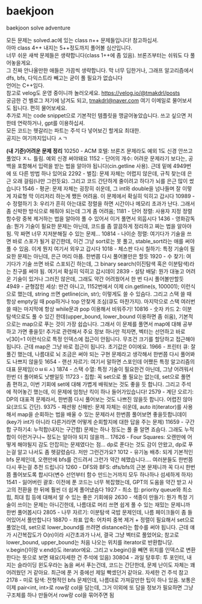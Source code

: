 # baekjoon

baekjoon solve adventure

모든 문제는 solved.ac에 있는 class n++ 문제들입니다! 참고하십셔.<br>
아마 class 4++ 내지는 5++정도까지 풀어볼 심산입니다.<br>
너무 쉬운 새싹 문제들은 생략합니다(class 1++에 좀 있음). 브론즈부터는 쉬워도 다 풀어놓을게요.<br>
그 진짜 안나올만한 애들은 가끔씩 생략합니다. 막 너무 딥한거나, 그래프 알고리즘에서 dfs, bfs, 다익스트라 빼고는 굳이 풀 필요가 없습니다<br>
언어는 C++임다.<br>
참고로 velog도 운영 중이니까 놀러오세요. https://velog.io/@tmakdrl/posts<br>
궁금한 건 벨로그 저기에 남겨도 되고, tmakdrl@naver.com 여기 이메일로 물어보셔도 됩니다. 편히 물어보세요.<br>
추가로 저는 code snippet으로 기본적인 템플릿을 맹글어놓았습니다. 쓰고 싶으면 저한테 연락하거나, gpt를 이용하십셔.<br>
모든 코드는 헷갈리는 파트는 주석 다 넣어보긴 할게요 최대한.<br>
공지는 여기까지입니다 ㅅㄱ<br>

**(내 기준)어려운 문제 정리**
10250 - ACM 호텔: 브론즈 문제라도 예외 1도 신경 안쓰고 풀었다 ㅈㄴ 틀림. 예외 신경 써야돼요
1152 - 단어의 개수: 어려운 문제라기 보다는, 공백을 포함해서 입력을 받는 법을 알아야 됩니다(cin.getline 사용). 근데 밑에 4949번에 또 다른 방법 하나 있어요
2292 - 벌집: 문제 자체는 어렵지 않은데, 규칙 찾는데 은근 오래 걸림(나만 그런듯요). 그리고 코드 간단하게 줄이려고 하다가 뇌를 은근 많이 썼습니다
1546 - 평균: 문제 자체는 굉장히 쉬운데, 그 int와 double을 넘나들며 잘 이렇게 자료형 막 이리저리 하는게 쨌든 어려움. 이 문제에서 확실히 익히고 갑시다
10989 - 수 정렬하기 3: 우리가 흔히 아는대로 정렬을 하면 시간이나 메모리 초과가 난다. 그래서 좀 신박한 방식으로 해줘야 되는데 그게 좀 어려움;
1181 - 단어 정렬: 사용자 지정 정렬 함수랑 중복 제거하는 법을 알아야 풀 수 있어서 이거 풀면서 외웁시다
1436 - 영화감독 숌: 뭔가 기술이 필요한 문제는 아닌데, 코드를 좀 깔끔하게 정리하고 짜는 법을 알아야 됨. 막 짜면 너무 지저분해질 수 있는 문제...
10814 - 나이순 정렬: 여기다가 기술을 쓰면 바로 스포가 될거 같긴한데, 이건 그냥 sort로는 못 풀고, stable_sort라는 애를 써야 풀 수 있음. 이게 뭔지 여기서 외우고 갑시다
1018 - 체스판 다시 칠하기: 특정 기술이 필요한 문제는 아닌데, 은근 머리 아픔. 한번쯤 다시 풀어볼만은 할듯
1920 - 수 찾기: 여기다가 기술 쓰면 바로 스포되긴 하는데, 그 binary search(이진탐색 혹은 이분탐색)라는 친구를 써야 됨. 여기서 확실히 익히고 갑시데이
2839 - 설탕 배달: 뭔가 대놓고 어려운 기술이 있거나 그러진 않은데, 그래도 약간 어려웠어서 한 번 다시 풀어볼만할듯
4949 - 균형잡힌 세상: 딴건 아니고, 1152번에서 이제 cin.getline(s, 100001); 이런식으로 했는데, string 쓰면 getline(cin, str); 이렇게도 쓸 수 있슴다.
그리고 스택 쓸 때 항상 empty일 때 pop하거나 top 안찾게 조심(큐도 마찬가지). 마지막으로 스택 여러번 쓸 때는 마지막에 항상 while문과 pop 이용해서 비워주기!
10816 - 숫자 카드 2: 이분 탐색으로도 풀 수 있긴 한데(upper_bound, lower_bound 이용하면 좀 쉬움), 기본적으로는 map으로 푸는 것이 가장 쉽습니다. 그래서 이 문제를 풀면서 map에 대해 공부하고 가면 좋을듯!
추가로 관련해서 주요 정보 하나만 적자면, 벡터는 선언하고 바로 v[30]=1 이런식으로 특정 인덱스에 접근이 안됩니다. 무조건 크기를 할당하고 접근해야 됩니다. 근데 map은 그냥 바로 접근이 됩니다. 초기값은 0이에요.
1966 - 프린터 큐: 잘 풀긴 했는데, 나름대로 뇌 조금은 써야 되는 구현 문제라고 생각해서 한번쯤 다시 풀어봐도 나쁘지 않을듯
1654 - 랜선 자르기: 여기서 말하면 스포인데 어쨌든 특정 알고리즘의 대표 문제임(ㅇㅂㅌㅅ)
1874 - 스택 수열: 특정 기술이 필요한건 아닌데, 그냥 어려워서 한번 더 풀어봐도 낫밷일듯
11723 - 집합: 꼭 set으로 풀 필요는 없는데, set으로 풀면 좀 편하고, 이번 기회에 set에 대해 가볍게 배워보는 것도 좋을 듯 합니다. 그리고 주석에 적어놓긴 했는데, 이 문제에 엄청난 킥이 하나 들어가있습니다!
2579 - 계단 오르기: DP의 대표격 문제라서, 한번쯤 다시 풀어보는 것도 나쁘진 않을듯 합니다. 어렵진 않아요(코드도 간단).
9375 - 패션왕 신해빈: 문제 자체는 쉬운데, auto it(iterator)를 사용해서 map을 순회하는 법을 배울 수 있는 문제라서 한번쯤 풀어보면 좋을듯합니데이(key가 int가 아니라 다른거라면 어떻게 순회할지에 대한 답을 주는 문제)
11659 - 구간 합 구하기4: 누적합(내지는 구간합) 문제는 하나 정도는 풀 줄 알면 죠슴다. 그래도 누적합이 이런거구나~ 정도는 알아야 되지 않을까...
17626 - Four Squares: 오랜만에 어떻게 해야될지 감도 안잡히는 문제였다는 점... dp로 푼다는 것도 감이 안왔고, dp로 푸는걸 알고 나서도 좀 헷갈렸슴다. 저만 그런건가요?
1012 - 유기농 배추: 되게 기본적인 bfs 문제인데, 오랜만에 bfs를 건드려서 그런가 약간 헤맸습니다.... 여러분들도 한번쯤 다시 푸는걸 추천 드립니다
1260 - DFS와 BFS: dfs/bfs의 근본 문제니까 꼭 다시 한번쯤 풀어보도록 합시다(변수 선언부터 함수 만드는거까지 모두 하나하나 섬세하게 하자)
1541 - 잃어버린 괄호: 이전에 푼 코드는 너무 복잡했는데, GPT의 도움을 약간 받고 사고의 전환을 한 뒤에 훨씬 더 쉽게 풀어냈슴다
1927 - 최소 힙: priority queue와 최소 힙, 최대 힙 등에 대해서 알 수 있는 좋은 기회에유
2630 - 색종이 만들기: 뭔가 특정 기술이 쓰이는 문제는 아니긴한데, 나름대로 머리 쓰면 쉽게 풀 수 있는 재밌는 문제니까 한번 풀어봅시다
2805 - 나무 자르기: 이분탐색 국밥 문제인데, 나름 페이크들이 좀 들어있어서 풀만합니다
18870 - 좌표 압축: 어차피 중복 제거 + 정렬이 필요해서 set으로 풀었는데, set으로 lower_bound를 쓰려면 distance라는 함수를 써야 됩니다. 근데 얘가 시간복잡도가 O(n)이라 시간초과가 나서, 결국 그냥 벡터로 풀었어요;
참고로 lower_bound, upper_bound는 처음 나오는 위치를 iterator로 반환합니당. v.begin()이랑 v.end()도 iterator에요. 그리고 v.begin()을 빼면 위치를 인덱스로 변환한다는 뜻으로 보면 돼요(자세한 건 주석에 있음)
30804 - 과일 탕후루: 투 포인터, 내지는 슬라이딩 윈도우라는 놈을 써서 푸는건데, 코드는 간단한데, 문제 난이도 자체는 꽤 어려웠던 거 같아요. 최근에 푼 거 중에선 제일 빡셌던거 같아요. 자세한 건 주석 참고
2178 - 미로 탐색: 전형적인 bfs 문제인데, 나름대로 가져갈만한 팁이 하나 있음. 보통은 이제 pair<int, int>로 row랑 col을 담는데, 그거 이외에 또 담을 정보가 필요하면 그냥 구조체를 하나 만들어서 row랑 col을 묶어주면 됨
